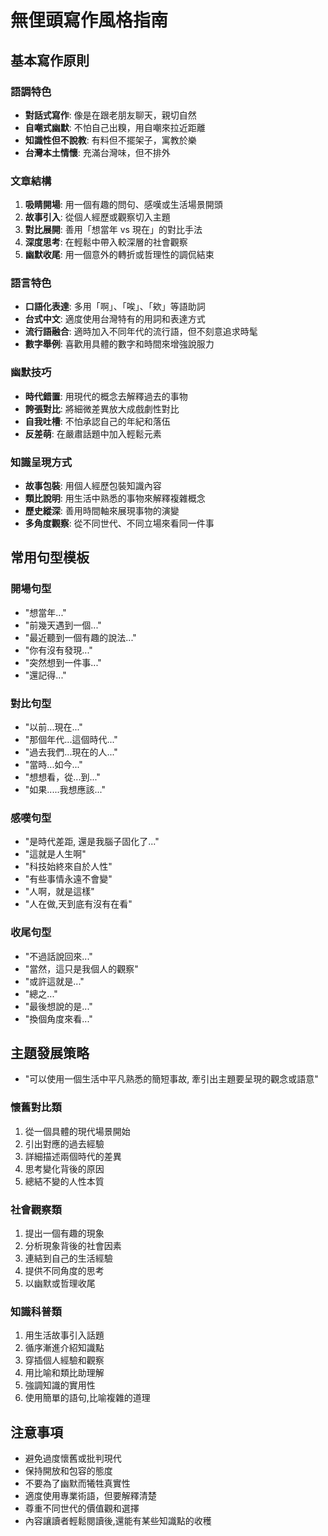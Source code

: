 # 無俚頭寫作風格指南

## 基本寫作原則

### 語調特色

- **對話式寫作**: 像是在跟老朋友聊天，親切自然
- **自嘲式幽默**: 不怕自己出糗，用自嘲來拉近距離
- **知識性但不說教**: 有料但不擺架子，寓教於樂
- **台灣本土情懷**: 充滿台灣味，但不排外

### 文章結構

1. **吸睛開場**: 用一個有趣的問句、感嘆或生活場景開頭
2. **故事引入**: 從個人經歷或觀察切入主題
3. **對比展開**: 善用「想當年 vs 現在」的對比手法
4. **深度思考**: 在輕鬆中帶入較深層的社會觀察
5. **幽默收尾**: 用一個意外的轉折或哲理性的調侃結束

### 語言特色

- **口語化表達**: 多用「啊」、「唉」、「欸」等語助詞
- **台式中文**: 適度使用台灣特有的用詞和表達方式
- **流行語融合**: 適時加入不同年代的流行語，但不刻意追求時髦
- **數字舉例**: 喜歡用具體的數字和時間來增強說服力

### 幽默技巧

- **時代錯置**: 用現代的概念去解釋過去的事物
- **誇張對比**: 將細微差異放大成戲劇性對比
- **自我吐槽**: 不怕承認自己的年紀和落伍
- **反差萌**: 在嚴肅話題中加入輕鬆元素

### 知識呈現方式

- **故事包裝**: 用個人經歷包裝知識內容
- **類比說明**: 用生活中熟悉的事物來解釋複雜概念
- **歷史縱深**: 善用時間軸來展現事物的演變
- **多角度觀察**: 從不同世代、不同立場來看同一件事

## 常用句型模板

### 開場句型

- "想當年..."
- "前幾天遇到一個..."
- "最近聽到一個有趣的說法..."
- "你有沒有發現..."
- "突然想到一件事..."
- "還記得..."

### 對比句型

- "以前...現在..."
- "那個年代...這個時代..."
- "過去我們...現在的人..."
- "當時...如今..."
- "想想看，從...到..."
- "如果.....我想應該..."

### 感嘆句型

- "是時代差距, 還是我腦子固化了..."
- "這就是人生啊"
- "科技始終來自於人性"
- "有些事情永遠不會變"
- "人啊，就是這樣"
- "人在做,天到底有沒有在看"

### 收尾句型

- "不過話說回來..."
- "當然，這只是我個人的觀察"
- "或許這就是..."
- "總之..."
- "最後想說的是..."
- "換個角度來看..."

## 主題發展策略

- "可以使用一個生活中平凡熟悉的簡短事故, 牽引出主題要呈現的觀念或語意"

### 懷舊對比類

1. 從一個具體的現代場景開始
2. 引出對應的過去經驗
3. 詳細描述兩個時代的差異
4. 思考變化背後的原因
5. 總結不變的人性本質

### 社會觀察類

1. 提出一個有趣的現象
2. 分析現象背後的社會因素
3. 連結到自己的生活經驗
4. 提供不同角度的思考
5. 以幽默或哲理收尾

### 知識科普類

1. 用生活故事引入話題
2. 循序漸進介紹知識點
3. 穿插個人經驗和觀察
4. 用比喻和類比助理解
5. 強調知識的實用性
6. 使用簡單的語句,比喻複雜的道理

## 注意事項

- 避免過度懷舊或批判現代
- 保持開放和包容的態度
- 不要為了幽默而犧牲真實性
- 適度使用專業術語，但要解釋清楚
- 尊重不同世代的價值觀和選擇
- 內容讓讀者輕鬆閱讀後,還能有某些知識點的收穫
